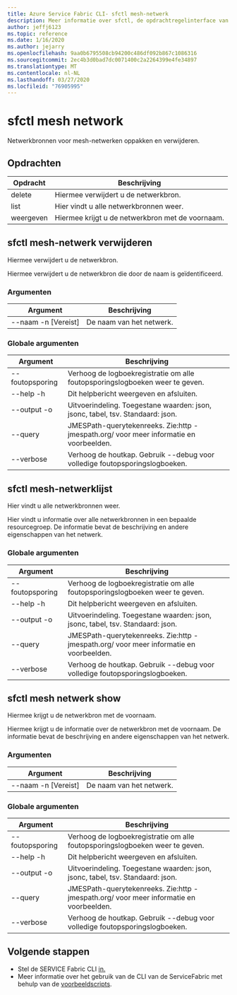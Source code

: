 ```yaml
---
title: Azure Service Fabric CLI- sfctl mesh-netwerk
description: Meer informatie over sfctl, de opdrachtregelinterface van Azure Service Fabric. Bevat een lijst met opdrachten voor het verkrijgen en verwijderen van Service Fabric Mesh-netwerkbronnen.
author: jeffj6123
ms.topic: reference
ms.date: 1/16/2020
ms.author: jejarry
ms.openlocfilehash: 9aa0b6795508cb94200c486df092b867c1086316
ms.sourcegitcommit: 2ec4b3d0bad7dc0071400c2a2264399e4fe34897
ms.translationtype: MT
ms.contentlocale: nl-NL
ms.lasthandoff: 03/27/2020
ms.locfileid: "76905995"
---
```

# <a name="sfctl-mesh-network"></a>sfctl mesh network
Netwerkbronnen voor mesh-netwerken oppakken en verwijderen.

## <a name="commands"></a>Opdrachten

|Opdracht|Beschrijving|
| --- | --- |
| delete | Hiermee verwijdert u de netwerkbron. |
| list | Hier vindt u alle netwerkbronnen weer. |
| weergeven | Hiermee krijgt u de netwerkbron met de voornaam. |

## <a name="sfctl-mesh-network-delete"></a>sfctl mesh-netwerk verwijderen
Hiermee verwijdert u de netwerkbron.

Hiermee verwijdert u de netwerkbron die door de naam is geïdentificeerd.

### <a name="arguments"></a>Argumenten

|Argument|Beschrijving|
| --- | --- |
| --naam -n [Vereist] | De naam van het netwerk. |

### <a name="global-arguments"></a>Globale argumenten

|Argument|Beschrijving|
| --- | --- |
| --foutopsporing | Verhoog de logboekregistratie om alle foutopsporingslogboeken weer te geven. |
| --help -h | Dit helpbericht weergeven en afsluiten. |
| --output -o | Uitvoerindeling.  Toegestane waarden\: json, jsonc, tabel, tsv.  Standaard\: json. |
| --query | JMESPath-querytekenreeks. Zie\:http -jmespath.org/ voor meer informatie en voorbeelden. |
| --verbose | Verhoog de houtkap. Gebruik --debug voor volledige foutopsporingslogboeken. |

## <a name="sfctl-mesh-network-list"></a>sfctl mesh-netwerklijst
Hier vindt u alle netwerkbronnen weer.

Hier vindt u informatie over alle netwerkbronnen in een bepaalde resourcegroep. De informatie bevat de beschrijving en andere eigenschappen van het netwerk.

### <a name="global-arguments"></a>Globale argumenten

|Argument|Beschrijving|
| --- | --- |
| --foutopsporing | Verhoog de logboekregistratie om alle foutopsporingslogboeken weer te geven. |
| --help -h | Dit helpbericht weergeven en afsluiten. |
| --output -o | Uitvoerindeling.  Toegestane waarden\: json, jsonc, tabel, tsv.  Standaard\: json. |
| --query | JMESPath-querytekenreeks. Zie\:http -jmespath.org/ voor meer informatie en voorbeelden. |
| --verbose | Verhoog de houtkap. Gebruik --debug voor volledige foutopsporingslogboeken. |

## <a name="sfctl-mesh-network-show"></a>sfctl mesh netwerk show
Hiermee krijgt u de netwerkbron met de voornaam.

Hiermee krijgt u de informatie over de netwerkbron met de voornaam. De informatie bevat de beschrijving en andere eigenschappen van het netwerk.

### <a name="arguments"></a>Argumenten

|Argument|Beschrijving|
| --- | --- |
| --naam -n [Vereist] | De naam van het netwerk. |

### <a name="global-arguments"></a>Globale argumenten

|Argument|Beschrijving|
| --- | --- |
| --foutopsporing | Verhoog de logboekregistratie om alle foutopsporingslogboeken weer te geven. |
| --help -h | Dit helpbericht weergeven en afsluiten. |
| --output -o | Uitvoerindeling.  Toegestane waarden\: json, jsonc, tabel, tsv.  Standaard\: json. |
| --query | JMESPath-querytekenreeks. Zie\:http -jmespath.org/ voor meer informatie en voorbeelden. |
| --verbose | Verhoog de houtkap. Gebruik --debug voor volledige foutopsporingslogboeken. |


## <a name="next-steps"></a>Volgende stappen
- Stel de SERVICE Fabric CLI [in.](service-fabric-cli.md)
- Meer informatie over het gebruik van de CLI van de ServiceFabric met behulp van de [voorbeeldscripts](/azure/service-fabric/scripts/sfctl-upgrade-application).